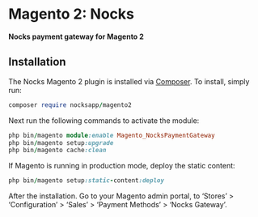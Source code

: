 # Magento 2: Nocks

**Nocks payment gateway for Magento 2**

## Installation

The Nocks Magento 2 plugin is installed via [Composer](http://getcomposer.org/). To install, simply run:

```ruby
composer require nocksapp/magento2
```

Next run the following commands to activate the module:

```ruby
php bin/magento module:enable Magento_NocksPaymentGateway
php bin/magento setup:upgrade
php bin/magento cache:clean
```

If Magento is running in production mode, deploy the static content:


```ruby
php bin/magento setup:static-content:deploy
```

After the installation. Go to your Magento admin portal, to ‘Stores’ > ‘Configuration’ > ‘Sales’ > ‘Payment Methods’ > ‘Nocks Gateway’.
